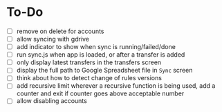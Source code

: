 # To-Do

- [ ] remove on delete for accounts
- [ ] allow syncing with gdrive
- [ ] add indicator to show when sync is running/failed/done
- [ ] run sync.js when app is loaded, or after a transfer is added
- [ ] only display latest transfers in the transfers screen
- [ ] display the full path to Google Spreadsheet file in `Sync` screen
- [ ] think about how to detect change of rules versions
- [ ] add recursive limit
      wherever a recursive function is being used, add a counter and exit if counter goes above acceptable number
- [ ] allow disabling accounts
